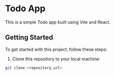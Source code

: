 # Todo App

This is a simple Todo app built using Vite and React.

## Getting Started

To get started with this project, follow these steps:

1. Clone this repository to your local machine:

```bash
git clone <repository_url>
 
 
 
